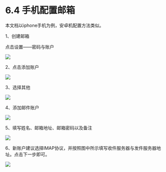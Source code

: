 # 6.4 手机配置邮箱

本文档以iphone手机为例，安卓机配置方法类似。

1、创建邮箱

点击设置——密码与账户

![](/assets/import128.jpg)

2、点击添加账户

![](/assets/import129.jpg)



3、选择其他

![](/assets/import130.jpg)

4、添加邮件账户

![](/assets/import131.jpg)

5、填写姓名、邮箱地址、邮箱密码以及备注

![](/assets/import132.jpg)



6、新账户建议选择IMAP协议，并按照图中所示填写收件服务器与发件服务器地址。点击下一步即可。



![](/assets/import133.jpg)

